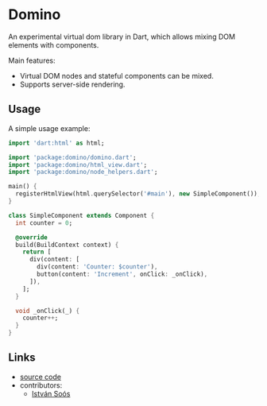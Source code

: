 # Domino

An experimental virtual dom library in Dart, which allows mixing DOM elements with components.

Main features:

- Virtual DOM nodes and stateful components can be mixed.
- Supports server-side rendering.

## Usage

A simple usage example:

````dart
import 'dart:html' as html;

import 'package:domino/domino.dart';
import 'package:domino/html_view.dart';
import 'package:domino/node_helpers.dart';

main() {
  registerHtmlView(html.querySelector('#main'), new SimpleComponent());
}

class SimpleComponent extends Component {
  int counter = 0;

  @override
  build(BuildContext context) {
    return [
      div(content: [
        div(content: 'Counter: $counter'),
        button(content: 'Increment', onClick: _onClick),
      ]),
    ];
  }

  void _onClick(_) {
    counter++;
  }
}
````

## Links

- [source code][source]
- contributors:
    - [István Soós][isoos]

[source]: https://github.com/isoos/domino
[isoos]: https://github.com/isoos
